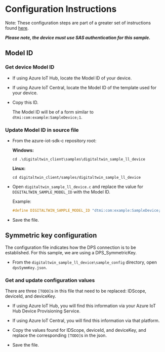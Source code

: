 # Configuration Instructions

Note: These configuration steps are part of a greater set of instructions found [here](../). 

***Please note, the device must use SAS authentication for this sample.***

## Model ID

### Get device Model ID

* If using Azure IoT Hub, locate the Model ID of your device.   
* If using Azure IoT Central, locate the Model ID of the template used for your device.
* Copy this ID.
  
  The Model ID will be of a form similar to `dtmi:com:example:SampleDevice;1`. 

 

### Update Model ID in source file
* From the azure-iot-sdk-c repository root:

  **Windows:**  
  ```
  cd .\digitaltwin_client\samples\digitaltwin_sample_ll_device
  ```
  **Linux:**
  ```
  cd digitaltwin_client/samples/digitaltwin_sample_ll_device
  ```

* Open `digitaltwin_sample_ll_device.c` and replace the value for `DIGITALTWIN_SAMPLE_MODEL_ID` with the Model ID. 
  
  Example:
  ```c
  #define DIGITALTWIN_SAMPLE_MODEL_ID "dtmi:com:example:SampleDevice;1"
  ```
* Save the file. 

## Symmetric key configuration

The configuration file indicates how the DPS connection is to be established.  For this sample, we are using a DPS_SymmetricKey.

* From the `digitaltwin_sample_ll_device\sample_config` directory, open `dpsSymmKey.json`.  

### Get and update configuration values

There are three `[TODO]`s in this file that need to be replaced: IDScope, deviceId, and deviceKey.

* If using Azure IoT Hub, you will find this information via your Azure IoT Hub Device Provisioning Service.

* If using Azure IoT Central, you will find this information via that platform.

* Copy the values found for IDScope, deviceId, and deviceKey, and replace the corresponding `[TODO]`s in the json.  

* Save the file.


